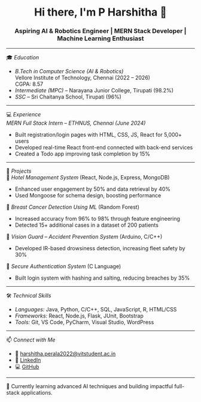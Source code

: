 <h1 align="center">Hi there, I'm P Harshitha 👋</h1>
<h3 align="center">Aspiring AI & Robotics Engineer | MERN Stack Developer | Machine Learning Enthusiast</h3>

---

🎓 *Education*  
- *B.Tech in Computer Science (AI & Robotics)*  
  Vellore Institute of Technology, Chennai (2022 – 2026)  
  CGPA: 8.57  
- *Intermediate (MPC)* – Narayana Junior College, Tirupati (98.2%)  
- *SSC* – Sri Chaitanya School, Tirupati (96%)

---

💻 *Experience*  
*MERN Full Stack Intern – ETHNUS, Chennai (June 2024)*  
- Built registration/login pages with HTML, CSS, JS, React for 5,000+ users  
- Developed real-time React front-end connected with back-end services  
- Created a Todo app improving task completion by 15%

---

🚀 *Projects*  
🔹 *Hotel Management System* (React, Node.js, Express, MongoDB)  
- Enhanced user engagement by 50% and data retrieval by 40%  
- Used Mongoose for schema design, boosting performance

🔹 *Breast Cancer Detection Using ML* (Random Forest)  
- Increased accuracy from 96% to 98% through feature engineering  
- Detected 15+ additional cases in a dataset of 200 patients

🔹 *Vision Guard – Accident Prevention System* (Arduino, C/C++)  
- Developed IR-based drowsiness detection, increasing fleet safety by 30%

🔹 *Secure Authentication System* (C Language)  
- Built login system with hashing and salting, reducing breaches by 35%  

---

🛠 *Technical Skills*  
- *Languages:* Java, Python, C/C++, SQL, JavaScript, R, HTML/CSS  
- *Frameworks:* React, Node.js, Flask, JUnit, Bootstrap  
- *Tools:* Git, VS Code, PyCharm, Visual Studio, WordPress

---

📫 *Connect with Me*  
- 📧 harshitha.perala2022@vitstudent.ac.in  
- 🔗 [LinkedIn](https://linkedin.com/in/p-harshitha-48606b255)  
- 💻 [GitHub](https://github.com/Harshitha-P-git)

---

🌱 Currently learning advanced AI techniques and building impactful full-stack applications.
